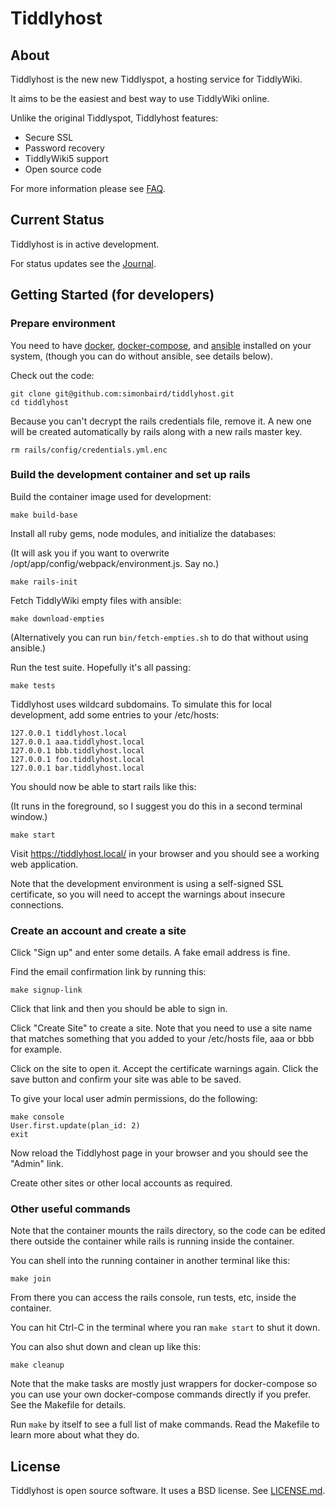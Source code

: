 Tiddlyhost
==========

About
-----

Tiddlyhost is the new new Tiddlyspot, a hosting service for TiddlyWiki.

It aims to be the easiest and best way to use TiddlyWiki online.

Unlike the original Tiddlyspot, Tiddlyhost features:

* Secure SSL
* Password recovery
* TiddlyWiki5 support
* Open source code

For more information please see
[FAQ](https://github.com/simonbaird/tiddlyhost/wiki/FAQ).


Current Status
--------------

Tiddlyhost is in active development.

For status updates see the
[Journal](https://github.com/simonbaird/tiddlyhost/wiki/Journal).


Getting Started (for developers)
--------------------------------

### Prepare environment

You need to have
[docker](https://docs.docker.com/get-docker/),
[docker-compose](https://docs.docker.com/compose/install/), and
[ansible](https://docs.ansible.com/ansible/latest/installation_guide/intro_installation.html)
installed on your system, (though you can do without ansible, see details
below).

Check out the code:

    git clone git@github.com:simonbaird/tiddlyhost.git
    cd tiddlyhost

Because you can't decrypt the rails credentials file, remove it. A new one
will be created automatically by rails along with a new rails master key.

    rm rails/config/credentials.yml.enc

### Build the development container and set up rails

Build the container image used for development:

    make build-base

Install all ruby gems, node modules, and initialize the databases:

(It will ask you if you want to overwrite
/opt/app/config/webpack/environment.js. Say no.)

    make rails-init

Fetch TiddlyWiki empty files with ansible:

    make download-empties

(Alternatively you can run `bin/fetch-empties.sh` to do that without using
ansible.)

Run the test suite. Hopefully it's all passing:

    make tests

Tiddlyhost uses wildcard subdomains. To simulate this for local development,
add some entries to your /etc/hosts:

    127.0.0.1 tiddlyhost.local
    127.0.0.1 aaa.tiddlyhost.local
    127.0.0.1 bbb.tiddlyhost.local
    127.0.0.1 foo.tiddlyhost.local
    127.0.0.1 bar.tiddlyhost.local

You should now be able to start rails like this:

(It runs in the foreground, so I suggest you do this in a second terminal
window.)

    make start

Visit <https://tiddlyhost.local/> in your browser and you should see a working
web application.

Note that the development environment is using a self-signed SSL certificate,
so you will need to accept the warnings about insecure connections.

### Create an account and create a site

Click "Sign up" and enter some details. A fake email address is fine.

Find the email confirmation link by running this:

    make signup-link

Click that link and then you should be able to sign in.

Click "Create Site" to create a site. Note that you need to use a site name
that matches something that you added to your /etc/hosts file, aaa or bbb for
example.

Click on the site to open it. Accept the certificate warnings again. Click the
save button and confirm your site was able to be saved.

To give your local user admin permissions, do the following:

    make console
    User.first.update(plan_id: 2)
    exit

Now reload the Tiddlyhost page in your browser and you should see the "Admin"
link.

Create other sites or other local accounts as required.

### Other useful commands

Note that the container mounts the rails directory, so the code can be edited
there outside the container while rails is running inside the container.

You can shell into the running container in another terminal like this:

    make join

From there you can access the rails console, run tests, etc, inside the
container.

You can hit Ctrl-C in the terminal where you ran `make start` to shut
it down.

You can also shut down and clean up like this:

    make cleanup

Note that the make tasks are mostly just wrappers for docker-compose so you
can use your own docker-compose commands directly if you prefer. See the
Makefile for details.

Run `make` by itself to see a full list of make commands. Read the Makefile to
learn more about what they do.


License
-------

Tiddlyhost is open source software. It uses a BSD license. See
[LICENSE.md](LICENSE.md).
